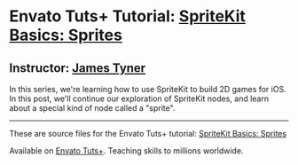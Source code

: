 # Envato Tuts+ Tutorial: [SpriteKit Basics: Sprites][published url]
## Instructor: [James Tyner][instructor url]

In this series, we're learning how to use SpriteKit to build 2D games for iOS. In this post, we'll continue our exploration of SpriteKit nodes, and learn about a special kind of node called a "sprite".

------

These are source files for the Envato Tuts+ tutorial: [SpriteKit Basics: Sprites][published url]

Available on [Envato Tuts+](https://tutsplus.com). Teaching skills to millions worldwide.

[published url]: http://code.tutsplus.com/tutorials/spritekit-basics-sprites--cms-28816
[instructor url]: https://tutsplus.com/authors/james-tyner
